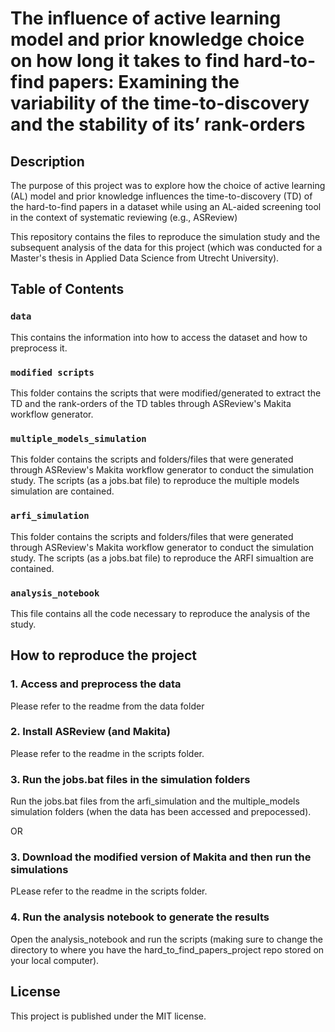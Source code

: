 # The influence of active learning model and prior knowledge choice on how long it takes to find hard-to-find papers: Examining the variability of the time-to-discovery and the stability of its’ rank-orders

## Description 

The purpose of this project was to explore how the choice of active learning (AL) model and prior knowledge influences the time-to-discovery (TD) of the hard-to-find papers in a dataset while using an AL-aided screening tool in the context of systematic reviewing (e.g., ASReview)

This repository contains the files to reproduce the simulation study and the subsequent analysis of the data for this project (which was conducted for a Master's thesis in Applied Data Science from Utrecht University). 

## Table of Contents

### `data`
This contains the information into how to access the dataset and how to preprocess it. 

### `modified scripts`

This folder contains the scripts that were modified/generated to extract the TD and the rank-orders of the TD tables through ASReview's Makita workflow generator.

### `multiple_models_simulation`

This folder contains the scripts and folders/files that were generated through ASReview's Makita workflow generator to conduct the simulation study. The scripts (as a jobs.bat file) to reproduce the multiple models simulation are contained. 

### `arfi_simulation`

This folder contains the scripts and folders/files that were generated through ASReview's Makita workflow generator to conduct the simulation study. The scripts (as a jobs.bat file) to reproduce the ARFI simualtion are contained.

### `analysis_notebook`

This file contains all the code necessary to reproduce the analysis of the study. 

## How to reproduce the project

### 1. Access and preprocess the data 

Please refer to the readme from the data folder

### 2. Install ASReview (and Makita)

Please refer to the readme in the scripts folder. 

### 3. Run the jobs.bat files in the simulation folders

Run the jobs.bat files from the arfi_simulation and the multiple_models simulation folders (when the data has been accessed and prepocessed).

OR 

### 3. Download the modified version of Makita and then run the simulations

PLease refer to the readme in the scripts folder.

### 4. Run the analysis notebook to generate the results

Open the analysis_notebook and run the scripts (making sure to change the directory to where you have the hard_to_find_papers_project repo stored on your local computer).

## License

This project is published under the MIT license.




